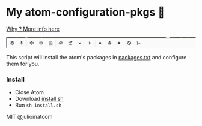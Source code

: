 # My atom-configuration-pkgs :flashlight:
[Why ? More info here](https://github.com/juliomatcom/blog/blob/master/atom-export-packages-confs.md)

![Tool bar](rsz_atom-toolbar.jpg?raw=true "Tool bar")

This script will install the atom's packages in [packages.txt](https://raw.githubusercontent.com/juliomatcom/atom-configuration-pkgs/master/packages.txt) and configure them for you.
### Install
- Close Atom
- Download [install.sh](https://raw.githubusercontent.com/juliomatcom/atom-configuration-pkgs/master/install.sh)
- Run `sh install.sh`


MIT @juliomatcom
